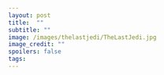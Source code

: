 ```yaml
---
layout: post
title:  ""
subtitle: ""
image: /images/thelastjedi/TheLastJedi.jpg
image_credit: ""
spoilers: false
tags:
---
```

